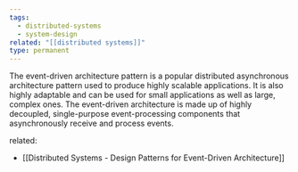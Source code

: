 ```yaml
---
tags:
  - distributed-systems
  - system-design
related: "[[distributed systems]]"
type: permanent
---
```

The event-driven architecture pattern is a popular distributed asynchronous architecture pattern used to produce highly scalable applications. It is also highly adaptable and can be used for small applications as well as large, complex ones. The event-driven architecture is made up of highly decoupled, single-purpose event-processing components that asynchronously receive and process events.


related: 
- [[Distributed Systems - Design Patterns for Event-Driven Architecture]]
